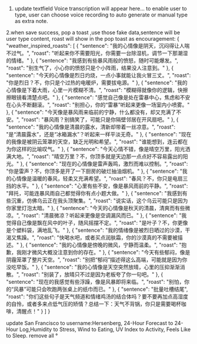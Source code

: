 1. update textfield Voice transcription will appear here... to enable user to type, user can choose voice recording to auto generate or manual type as extra note.

2.when save success, pop a toast ,use those fake data,sentence will be user type content, roast will show in the pop toast as encouragement: { "weather_inspired_roasts": [ { "sentence": "我的心情像是阴天，沉闷得让人喘不过气。", "roast": "听起来你不需要阳光，你需要一台除湿机，调节一下那潮湿的情绪。" }, { "sentence": "我感到有些暴风雨般的愤怒，随时可能爆发。", "roast": "别生气了，小心你的愤怒只是个小阵雨，结果没人注意到。" }, { "sentence": "今天的心情像是烈日灼烧，一点小事就能让我火冒三丈。", "roast": "你是烈日？不，你只是个过热的电暖炉，需要拔电源。" }, { "sentence": "我的心情像是下着大雨，心里一片模糊不清。", "roast": "模糊得就像你的逻辑，快擦擦眼镜看清楚点吧。" }, { "sentence": "感觉自己像是处在雷暴中心，焦虑和不安在心头不断翻滚。", "roast": "别担心，你的“雷暴”听起来更像一场室内小喷雾。" }, { "sentence": "今天像是暴风雨来临前的宁静，什么都没有，却又充满了不安。", "roast": "暴风雨？别搞笑了，可能只是你隔壁邻居在开风扇吧。" }, { "sentence": "我的心情像是清晨的露水，清新却带着一丝凉意。", "roast": "是“清晨露水”，还是“冰箱漏水”？听起来一样平淡无奇。" }, { "sentence": "现在的我像是被阴云笼罩的天空，缺乏光明和希望。", "roast": "谁能想到，连云都在为你这样的比喻叹气。" }, { "sentence": "今天心情不错，像是晴空万里，阳光洒满大地。", "roast": "晴空万里？不，你顶多就是天边那一点点好不容易露出的阳光。" }, { "sentence": "现在的心情像是雷声轰鸣，激烈而难以控制。", "roast": "你是雷声？不，你顶多是开了一下厨房的破烂抽油烟机。" }, { "sentence": "我的心情像是温暖的春风，轻柔又充满希望。", "roast": "春风？不，你只是电扇三挡的水平。" }, { "sentence": "心里有些不安，像是暴风雨前的平静。", "roast": "拜托，可能连暴风雨自己都觉得你有点小题大做。" }, { "sentence": "我感到有些沉重，仿佛乌云正在我头顶聚集。", "roast": "说实话，这个乌云可能只是因为你家里灯泡太暗。" }, { "sentence": "今天的心情像是秋天的清晨，清爽而有些微凉。", "roast": "清晨微凉？听起来更像是空调漏风而已。" }, { "sentence": "我觉得自己像是飘在风中的叶子，随风摇摆不定。", "roast": "是叶子？不，你更像是个塑料袋，满地乱飞。" }, { "sentence": "我的情绪像是被烈日晒过的沙漠，干渴又焦躁。", "roast": "快喝水吧，或者买点润肤霜，你的沙漠真的不需要被描述。" }, { "sentence": "我的心情像是傍晚的微风，宁静而温柔。", "roast": "抱歉，我刚才微风大概没注意到你的存在。" }, { "sentence": "今天有些郁闷，像是阴霾笼罩了整片天空。", "roast": "别把“郁闷”描述得这么高端，可能就是因为你没吃早饭。" }, { "sentence": "我的心情像是天空突然放晴，心里的压抑渐渐消散。", "roast": "别装了，放晴只不过是因为老板夸了你一句吧。" }, { "sentence": "现在的我感觉有些浮躁，像是风暴即将来临。", "roast": "别怕，你的“风暴”可能只会吹跑两张桌上的纸巾而已。" }, { "sentence": "批量吐槽结尾", "roast": "你们这些句子是天气频道和情绪鸡汤的结合体吗？要不要再加点高湿度的自怜，或者多来点低气压的矫情？总结一下：天气不背锅，你只是需要喝杯咖啡，清醒点！" } ] } 

update San Francisco to username:Hersenberg, 24-Hour Forecast to 24-Hour Log,Humidity to Stress, Wind to Eating, UV Index to Activity, Feels Like to Sleep. remove all °
